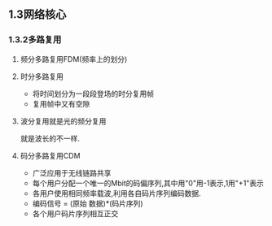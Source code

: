 ## 1.3网络核心

### 1.3.2多路复用

1. 频分多路复用FDM(频率上的划分)

2. 时分多路复用

   - 将时间划分为一段段登场的时分复用帧
   - 复用帧中又有空隙

3. 波分复用就是光的频分复用

   就是波长的不一样.

4. 码分多路复用CDM

   - 广泛应用于无线链路共享
   - 每个用户分配一个唯一的Mbit的码偏序列,其中用"0"用-1表示,1用"+1"表示
   - 各用户使用相同频率载波,利用各自码片序列编码数据.
   - 编码信号 = (原始 数据)*(码片序列)
   - 各个用户码片序列相互正交 